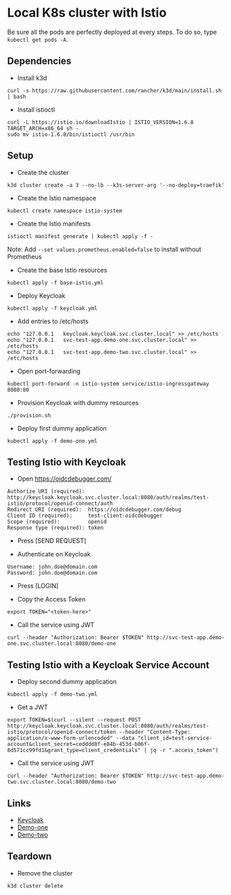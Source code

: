 # Local K8s cluster with Istio

Be sure all the pods are perfectly deployed at every steps. To do so, type `kubectl get pods -A`.

## Dependencies

- Install k3d

```
curl -s https://raw.githubusercontent.com/rancher/k3d/main/install.sh | bash
```

- Install istioctl

```
curl -L https://istio.io/downloadIstio | ISTIO_VERSION=1.6.8 TARGET_ARCH=x86_64 sh -
sudo mv istio-1.6.8/bin/istioctl /usr/bin
```

## Setup

- Create the cluster

```
k3d cluster create -a 3 --no-lb --k3s-server-arg '--no-deploy=traefik'
```

- Create the Istio namespace

```
kubectl create namespace istio-system
```

- Create the Istio manifests

```
istioctl manifest generate | kubectl apply -f -
```

Note: Add `--set values.prometheus.enabled=false` to install without Prometheus

- Create the base Istio resources

```
kubectl apply -f base-istio.yml
```

- Deploy Keycloak

```
kubectl apply -f keycloak.yml
```

- Add entries to /etc/hosts

```
echo "127.0.0.1   keycloak.keycloak.svc.cluster.local" >> /etc/hosts
echo "127.0.0.1   svc-test-app.demo-one.svc.cluster.local" >> /etc/hosts
echo "127.0.0.1   svc-test-app.demo-two.svc.cluster.local" >> /etc/hosts
```

- Open port-forwarding

```
kubectl port-forward -n istio-system service/istio-ingressgateway 8080:80
```

- Provision Keycloak with dummy resources

```
./provision.sh
```

- Deploy first dummy application

```
kubectl apply -f demo-one.yml
```

## Testing Istio with Keycloak

- Open https://oidcdebugger.com/

```
Authorize URI (required): http://keycloak.keycloak.svc.cluster.local:8080/auth/realms/test-istio/protocol/openid-connect/auth
Redirect URI (required):  https://oidcdebugger.com/debug
Client ID (required):     test-client-oidcdebugger
Scope (required):         openid
Response type (required): token
```

- Press [SEND REQUEST]

- Authenticate on Keycloak

```
Username: john.doe@domain.com
Password: john.doe@domain.com
```

- Press [LOGIN]

- Copy the Access Token

```
export TOKEN="<token-here>"
```

- Call the service using JWT

```
curl --header "Authorization: Bearer $TOKEN" http://svc-test-app.demo-one.svc.cluster.local:8080/demo-one
```

## Testing Istio with a Keycloak Service Account

- Deploy second dummy application

```
kubectl apply -f demo-two.yml
```

- Get a JWT

```
export TOKEN=$(curl --silent --request POST http://keycloak.keycloak.svc.cluster.local:8080/auth/realms/test-istio/protocol/openid-connect/token --header "Content-Type: application/x-www-form-urlencoded" --data "client_id=test-service-account&client_secret=cedddd8f-e84b-453d-b86f-8d571cc99fd1&grant_type=client_credentials" | jq -r ".access_token")
```

- Call the service using JWT

```
curl --header "Authorization: Bearer $TOKEN" http://svc-test-app.demo-two.svc.cluster.local:8080/demo-two
```

## Links

- [Keycloak](http://keycloak.keycloak.svc.cluster.local:8080/auth/)
- [Demo-one](http://svc-test-app.demo-one.svc.cluster.local:8080/demo-one)
- [Demo-two](http://svc-test-app.demo-two.svc.cluster.local:8080/demo-two)

## Teardown

- Remove the cluster

```
k3d cluster delete
```

